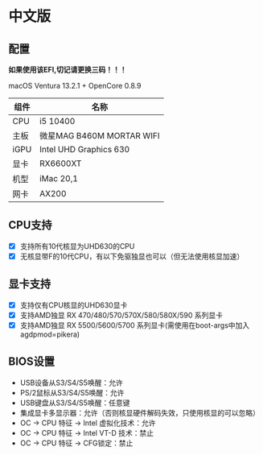 # 中文版

## 配置

**如果使用该EFI,切记请更换三码！！！**

macOS Ventura 13.2.1 + OpenCore 0.8.9

| 组件 | 名称                      |
| ---- |-------------------------|
| CPU  | i5 10400                |
| 主板 | 微星MAG B460M MORTAR WIFI |
| iGPU | Intel UHD Graphics 630  |
| 显卡 | RX6600XT                |
| 机型 | iMac 20,1               |
| 网卡 | AX200                   |

## CPU支持
- [x] 支持所有10代核显为UHD630的CPU
- [x] 无核显带F的10代CPU，有以下免驱独显也可以（但无法使用核显加速）

## 显卡支持
- [x] 支持仅有CPU核显的UHD630显卡
- [x] 支持AMD独显 RX 470/480/570/570X/580/580X/590 系列显卡
- [x] 支持AMD独显 RX 5500/5600/5700 系列显卡(需使用在boot-args中加入agdpmod=pikera)

## BIOS设置

* USB设备从S3/S4/S5唤醒：允许
* PS/2鼠标从S3/S4/S5唤醒：允许
* USB键盘从S3/S4/S5唤醒：任意键
* 集成显卡多显示器：允许（否则核显硬件解码失效，只使用核显的可以忽略）
* OC -> CPU 特征 -> Intel 虚拟化技术：允许
* OC -> CPU 特征 -> Intel VT-D 技术：禁止
* OC -> CPU 特征 -> CFG锁定：禁止

